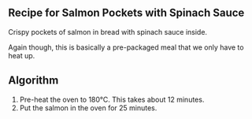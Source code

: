 Recipe for Salmon Pockets with Spinach Sauce
--------------------------------------------
Crispy pockets of salmon in bread with spinach sauce inside.

Again though, this is basically a pre-packaged meal that we only have to heat up.

Algorithm
---------
1. Pre-heat the oven to 180°C. This takes about 12 minutes.
2. Put the salmon in the oven for 25 minutes.